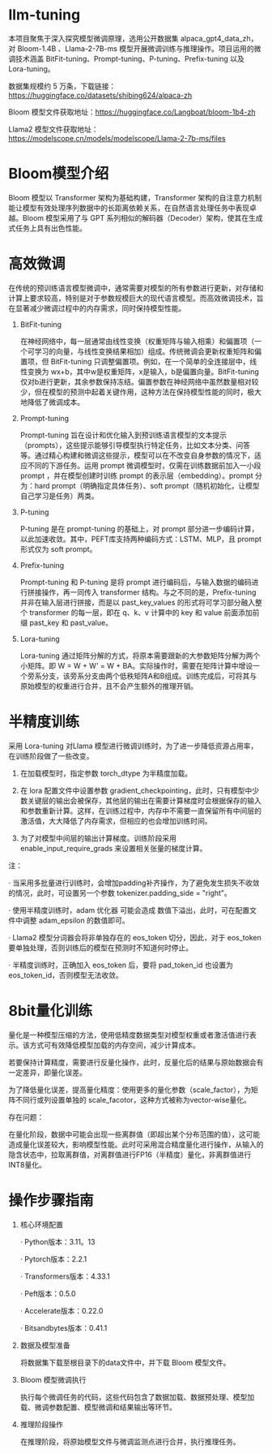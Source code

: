 # llm-tuning

本项目聚焦于深入探究模型微调原理，选用公开数据集 alpaca_gpt4_data_zh，对 Bloom-1.4B 、Llama-2-7B-ms 模型开展微调训练与推理操作。项目运用的微调技术涵盖 BitFit-tuning、Prompt-tuning、P-tuning、Prefix-tuning 以及 Lora-tuning。

数据集规模约 5 万条，下载链接：https://huggingface.co/datasets/shibing624/alpaca-zh

Bloom 模型文件获取地址：https://huggingface.co/Langboat/bloom-1b4-zh

Llama2 模型文件获取地址：https://modelscope.cn/models/modelscope/Llama-2-7b-ms/files

# Bloom模型介绍

Bloom 模型以 Transformer 架构为基础构建，Transformer 架构的自注意力机制能让模型有效处理序列数据中的长距离依赖关系，在自然语言处理任务中表现卓越。Bloom 模型采用了与 GPT 系列相似的解码器（Decoder）架构，使其在生成式任务上具有出色性能。

# 高效微调

在传统的预训练语言模型微调中，通常需要对模型的所有参数进行更新，对存储和计算上要求较高，特别是对于参数规模巨大的现代语言模型。而高效微调技术，旨在显著减少微调过程中的内存需求，同时保持模型性能。

1. BitFit-tuning

   在神经网络中，每一层通常由线性变换（权重矩阵与输入相乘）和偏置项（一个可学习的向量，与线性变换结果相加）组成。传统微调会更新权重矩阵和偏置项，但 BitFit-tuning 只调整偏置项。例如，在一个简单的全连接层中，线性变换为 wx+b，其中w是权重矩阵，x是输入，b是偏置向量。BitFit-tuning 仅对b进行更新，其余参数保持冻结。偏置参数在神经网络中虽然数量相对较少，但在模型的预测中起着关键作用，这种方法在保持模型性能的同时，极大地降低了微调成本。
   
2. Prompt-tuning

   Prompt-tuning 旨在设计和优化输入到预训练语言模型的文本提示（prompts），这些提示能够引导模型执行特定任务，比如文本分类、问答等。通过精心构建和微调这些提示，模型可以在不改变自身参数的情况下，适应不同的下游任务。运用 prompt 微调模型时，仅需在训练数据前加入一小段 prompt ，并在模型创建时训练 prompt 的表示层（embedding）。prompt 分为：hard prompt（明确指定具体任务）、soft prompt（随机初始化，让模型自己学习是任务）两类。
   
3. P-tuning

   P-tuning 是在 prompt-tuning 的基础上，对 prompt 部分进一步编码计算，以此加速收敛。其中，PEFT库支持两种编码方式：LSTM、MLP，且 prompt 形式仅为 soft prompt。
   
4. Prefix-tuning

   Prompt-tuning 和 P-tuning 是将 prompt 进行编码后，与输入数据的编码进行拼接操作，再一同传入 transformer 结构。与之不同的是，Prefix-tuning 并非在输入层进行拼接，而是以 past_key_values 的形式将可学习部分融入整个 transformer 的每一层，即在 q、k、v 计算中的 key 和 value 前面添加前缀 past_key 和 past_value。
   
5. Lora-tuning

   Lora-tuning 通过矩阵分解的方式，将原本需要跟新的大参数矩阵分解为两个小矩阵。即 W = W + W' = W + BA。实际操作时，需要在矩阵计算中增设一个旁系分支，该旁系分支由两个低秩矩阵A和B组成。训练完成后，可将其与原始模型的权重进行合并，且不会产生额外的推理开销。

# 半精度训练
采用 Lora-tuning 对Llama 模型进行微调训练时，为了进一步降低资源占用率，在训练阶段做了一些改变。

1. 在加载模型时，指定参数 torch_dtype 为半精度加载。
   
2. 在 lora 配置文件中设置参数 gradient_checkpointing，此时，只有模型中少数关键层的输出会被保存，其他层的输出在需要计算梯度时会根据保存的输入和参数重新计算。这样，在训练过程中，内存中不需要一直保留所有中间层的激活值，大大降低了内存需求，但相应的也会增加训练时间。
 
3. 为了对模型中间层的输出计算梯度。训练阶段采用 enable_input_require_grads 来设置相关张量的梯度计算。

注：
   
   · 当采用多批量进行训练时，会增加padding补齐操作，为了避免发生损失不收敛的情况，此时，可设置另一个参数 tokenizer.padding_side = "right"。

   · 使用半精度训练时，adam 优化器 可能会造成 数值下溢出，此时，可在配置文件中调整 adam_epsilon 的数值即可。

   · Llama2 模型分词器会将非单独存在的 eos_token 切分，因此，对于 eos_token 要单独处理，否则训练后的模型在预测时不知道何时停止。

   · 半精度训练时，正确加入 eos_token 后，要将 pad_token_id 也设置为 eos_token_id，否则模型无法收敛。 

# 8bit量化训练
量化是一种模型压缩的方法，使用低精度数据类型对模型权重或者激活值进行表示。该方式可有效降低模型加载的内存空间，减少计算成本。

若要保持计算精度，需要进行反量化操作，此时，反量化后的结果与原始数据会有一定差异，即量化误差。

为了降低量化误差，提高量化精度：使用更多的量化参数（scale_factor），为矩阵不同行或列设置单独的 scale_facotor，这种方式被称为vector-wise量化。

存在问题：

在量化阶段，数据中可能会出现一些离群值（即超出某个分布范围的值），这可能造成量化误差较大，影响模型性能。此时可采用混合精度量化进行操作，从输入的隐含状态中，拉取离群值，对离群值进行FP16（半精度）量化，非离群值进行INT8量化。

# 操作步骤指南
1. 核心环境配置

   · Python版本：3.11。13

   · Pytorch版本：2.2.1

   · Transformers版本：4.33.1

   · Peft版本：0.5.0

   · Accelerate版本：0.22.0

   · Bitsandbytes版本：0.41.1

3. 数据及模型准备

   将数据集下载至根目录下的data文件中，并下载 Bloom 模型文件。
   
4. Bloom 模型微调执行

   执行每个微调任务的代码，这些代码包含了数据加载、数据预处理、模型加载、微调参数配置、模型微调和结果输出等环节。

5. 推理阶段操作

   在推理阶段，将原始模型文件与微调监测点进行合并，执行推理任务。

